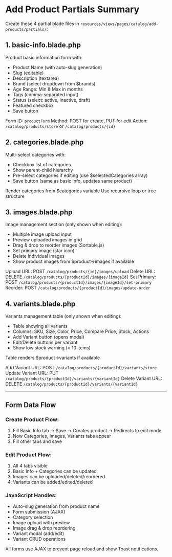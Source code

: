 # Add Product Partials Summary

Create these 4 partial blade files in `resources/views/pages/catalog/add-products/partials/`:

## 1. basic-info.blade.php

Product basic information form with:
- Product Name (with auto-slug generation)
- Slug (editable)
- Description (textarea)
- Brand (select dropdown from $brands)
- Age Range: Min & Max in months
- Tags (comma-separated input)
- Status (select: active, inactive, draft)
- Featured checkbox
- Save button

Form ID: `productForm`
Method: POST for create, PUT for edit
Action: `/catalog/products/store` or `/catalog/products/{id}`

## 2. categories.blade.php

Multi-select categories with:
- Checkbox list of categories
- Show parent-child hierarchy
- Pre-select categories if editing (use $selectedCategories array)
- Save button (same as basic info, updates same product)

Render categories from $categories variable
Use recursive loop or tree structure

## 3. images.blade.php

Image management section (only shown when editing):
- Multiple image upload input
- Preview uploaded images in grid
- Drag & drop to reorder images (Sortable.js)
- Set primary image (star icon)
- Delete individual images
- Show product images from $product->images if available

Upload URL: POST `/catalog/products/{id}/images/upload`
Delete URL: DELETE `/catalog/products/{productId}/images/{imageId}`
Set Primary: POST `/catalog/products/{productId}/images/{imageId}/set-primary`
Reorder: POST `/catalog/products/{productId}/images/update-order`

## 4. variants.blade.php

Variants management table (only shown when editing):
- Table showing all variants
- Columns: SKU, Size, Color, Price, Compare Price, Stock, Actions
- Add Variant button (opens modal)
- Edit/Delete buttons per variant
- Show low stock warning (< 10 items)

Table renders $product->variants if available

Add Variant URL: POST `/catalog/products/{productId}/variants/store`
Update Variant URL: PUT `/catalog/products/{productId}/variants/{variantId}`
Delete Variant URL: DELETE `/catalog/products/{productId}/variants/{variantId}`

---

## Form Data Flow

### Create Product Flow:
1. Fill Basic Info tab → Save → Creates product → Redirects to edit mode
2. Now Categories, Images, Variants tabs appear
3. Fill other tabs and save

### Edit Product Flow:
1. All 4 tabs visible
2. Basic Info + Categories can be updated
3. Images can be uploaded/deleted/reordered
4. Variants can be added/edited/deleted

### JavaScript Handles:
- Auto-slug generation from product name
- Form submission (AJAX)
- Category selection
- Image upload with preview
- Image drag & drop reordering
- Variant modal (add/edit)
- Variant CRUD operations

All forms use AJAX to prevent page reload and show Toast notifications.
